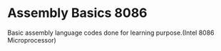# Assembly Basics 8086
 Basic assembly language codes done for learning purpose.(Intel 8086 Microprocessor)
